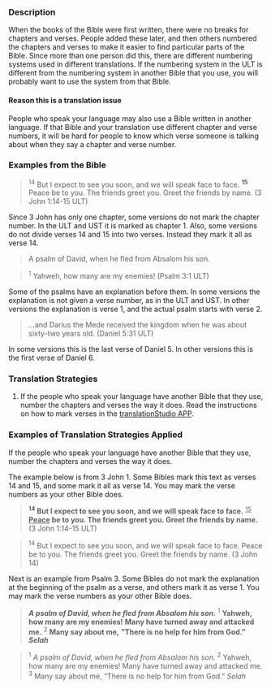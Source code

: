 

### Description

When the books of the Bible were first written, there were no breaks for chapters and verses. People added these later, and then others numbered the chapters and verses to make it easier to find particular parts of the Bible. Since more than one person did this, there are different numbering systems used in different translations. If the numbering system in the ULT is different from the numbering system in another Bible that you use, you will probably want to use the system from that Bible.

#### Reason this is a translation issue

People who speak your language may also use a Bible written in another language. If that Bible and your translation use different chapter and verse numbers, it will be hard for people to know which verse someone is talking about when they say a chapter and verse number.

### Examples from the Bible

> <sup> 14</sup> But I expect to see you soon, and we will speak face to face. <sup> **15**</sup> Peace be to you. The friends greet you. Greet the friends by name. (3 John 1:14-15 ULT)

Since 3 John has only one chapter, some versions do not mark the chapter number. In the ULT and UST it is marked as chapter 1. Also, some versions do not divide verses 14 and 15 into two verses. Instead they mark it all as verse 14.

> A psalm of David, when he fled from Absalom his son.

> <sup> 1</sup> Yahweh, how many are my enemies! (Psalm 3:1 ULT)

Some of the psalms have an explanation before them. In some versions the explanation is not given a verse number, as in the ULT and UST. In other versions the explanation is verse 1, and the actual psalm starts with verse 2.

> …and Darius the Mede received the kingdom when he was about sixty-two years old. (Daniel 5:31 ULT)

In some versions this is the last verse of Daniel 5. In other versions this is the first verse of Daniel 6.

### Translation Strategies

1. If the people who speak your language have another Bible that they use, number the chapters and verses the way it does. Read the instructions on how to mark verses in the [translationStudio APP](http://help.door43.org/en/knowledgebase/13-translationstudio-android/docs/24-marking-verses-in-translationstudio).

### Examples of Translation Strategies Applied

If the people who speak your language have another Bible that they use, number the chapters and verses the way it does.

The example below is from 3 John 1. Some Bibles mark this text as verses 14 and 15, and some mark it all as verse 14.  You may mark the verse numbers as your other Bible does.

> **<sup> 14</sup> But I expect to see you soon, and we will speak face to face.** <sup> <u> 15</u> </sup> **<u> Peace</u> be to you. The friends greet you. Greet the friends by name.** (3 John 1:14-15 ULT)

> <sup> 14</sup> But I expect to see you soon, and we will speak face to face. Peace be to you. The friends greet you. Greet the friends by name. (3 John 14)

Next is an example from Psalm 3. Some Bibles do not mark the explanation at the beginning of the psalm as a verse, and others mark it as verse 1. You may mark the verse numbers as your other Bible does.

> ***A psalm of David, when he fled from Absalom his son.***
> <sup> 1</sup> **Yahweh, how many are my enemies!**
> **Many have turned away and attacked me.**
> <sup> 2</sup> **Many say about me,**
> **”There is no help for him from God.” *Selah***

> <sup> 1</sup> *A psalm of David, when he fled from Absalom his son.*
> <sup> 2</sup> Yahweh, how many are my enemies!
> Many have turned away and attacked me.
> <sup> 3</sup> Many say about me,
> “There is no help for him from God.” *Selah*
